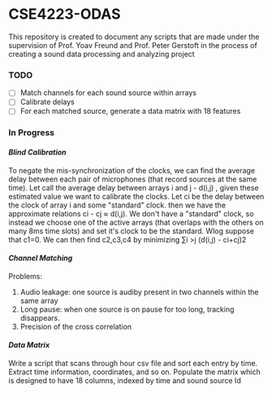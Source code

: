 # CSE4223-ODAS
This repository is created to document any scripts that are made under the supervision of Prof. Yoav Freund and Prof. Peter Gerstoft in the process of creating a sound data processing and analyzing project

### TODO

- [ ] Match channels for each sound source within arrays
- [ ] Calibrate delays
- [ ] For each matched source, generate a data matrix with 18 features

### In Progress

#### *Blind Calibration*

To negate the mis-synchronization of the clocks, we can find the average delay between each pair of microphones (that record sources at the same time).  Let call the average delay between arrays i and j  - d(i,j) , given these estimated value we want to calibrate the clocks. Let ci be the delay between the clock of array i and some "standard" clock. then we have the approximate relations ci - cj ≈ d(i,j).   We don't have a "standard" clock, so instead we choose one of the active arrays (that overlaps with the others on many 8ms time slots) and set it's clock to be the standard. Wlog suppose that c1=0.  We can then find c2,c3,c4 by minimizing ∑i >j (d(i,j) - ci+cj)2

#### *Channel Matching*
Problems:
1. Audio leakage: one source is audiby present in two channels within the same array
2. Long pause: when one source is on pause for too long, tracking disappears. 
3. Precision of the cross correlation 

#### *Data Matrix*
Write a script that scans through hour csv file and sort each entry by time. Extract time information, coordinates, and so on. Populate the matrix which is designed to have 18 columns, indexed by time and sound source Id
